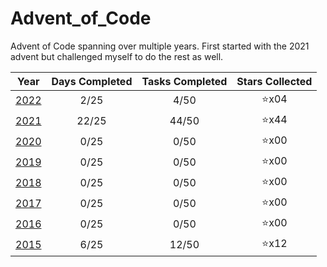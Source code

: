 # Advent_of_Code
Advent of Code spanning over multiple years. First started with the 2021 advent but challenged myself to do the rest as well.

| Year                   | Days Completed | Tasks Completed | Stars Collected |
| :--------------------: | :------------: | :-------------: | :-------------: |
| [2022](2022/README.md) | 2/25           | 4/50            | :star:x04       |
| [2021](2021/README.md) | 22/25          | 44/50           | :star:x44       |
| [2020](2020/README.md) | 0/25           | 0/50            | :star:x00       |
| [2019](2019/README.md) | 0/25           | 0/50            | :star:x00       |
| [2018](2018/README.md) | 0/25           | 0/50            | :star:x00       |
| [2017](2017/README.md) | 0/25           | 0/50            | :star:x00       |
| [2016](2016/README.md) | 0/25           | 0/50            | :star:x00       |
| [2015](2015/README.md) | 6/25           | 12/50           | :star:x12       |